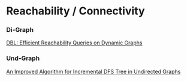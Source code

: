 # Reachability / Connectivity

### Di-Graph

[DBL: Efficient Reachability Queries on Dynamic Graphs](https://arxiv.org/pdf/2101.09441)

### Und-Graph

[An Improved Algorithm for Incremental DFS Tree in Undirected Graphs](https://users.cs.duke.edu/~hrzhang/papers/incremental_DFS.pdf)
